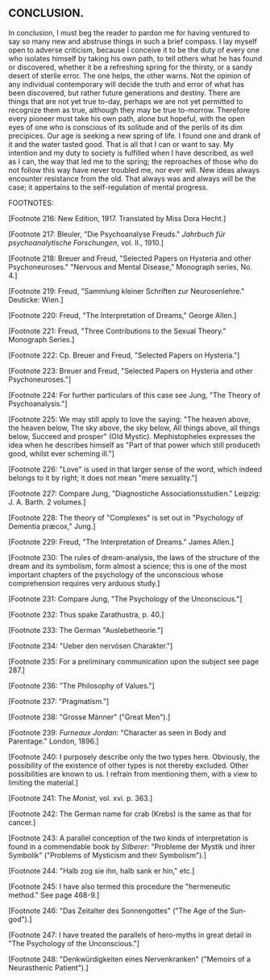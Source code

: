 ## CONCLUSION.

In conclusion, I must beg the reader to pardon me for having ventured
to say so many new and abstruse things in such a brief compass. I lay
myself open to adverse criticism, because I conceive it to be the duty
of every one who isolates himself by taking his own path, to tell others
what he has found or discovered, whether it be a refreshing spring for
the thirsty, or a sandy desert of sterile error. The one helps, the
other warns. Not the opinion of any individual contemporary will decide
the truth and error of what has been discovered, but rather future
generations and destiny. There are things that are not yet true to-day,
perhaps we are not yet permitted to recognize them as true, although
they may be true to-morrow. Therefore every pioneer must take his own
path, alone but hopeful, with the open eyes of one who is conscious
of its solitude and of the perils of its dim precipices. Our age is
seeking a new spring of life. I found one and drank of it and the water
tasted good. That is all that I can or want to say. My intention and my
duty to society is fulfilled when I have described, as well as I can,
the way that led me to the spring; the reproaches of those who do not
follow this way have never troubled me, nor ever will. New ideas always
encounter resistance from the old. That always was and always will be
the case; it appertains to the self-regulation of mental progress.


FOOTNOTES:

[Footnote 216: New Edition, 1917. Translated by Miss Dora Hecht.]

[Footnote 217: Bleuler, "Die Psychoanalyse Freuds." _Jahrbuch für
psychoanalytische Forschungen_, vol. II., 1910.]

[Footnote 218: Breuer and Freud, "Selected Papers on Hysteria and other
Psychoneuroses." "Nervous and Mental Disease," Monograph series, No. 4.]

[Footnote 219: Freud, "Sammlung kleiner Schriften zur Neurosenlehre."
Deuticke: Wien.]

[Footnote 220: Freud, "The Interpretation of Dreams," George Allen.]

[Footnote 221: Freud, "Three Contributions to the Sexual Theory."
Monograph Series.]

[Footnote 222: Cp. Breuer and Freud, "Selected Papers on Hysteria."]

[Footnote 223: Breuer and Freud, "Selected Papers on Hysteria and other
Psychoneuroses."]

[Footnote 224: For further particulars of this case see Jung, "The
Theory of Psychoanalysis."]

[Footnote 225: We may still apply to love the saying: "The heaven above,
the heaven below, The sky above, the sky below, All things above,
all things below, Succeed and prosper" (Old Mystic). Mephistopheles
expresses the idea when he describes himself as "Part of that power
which still produceth good, whilst ever scheming ill."]

[Footnote 226: "Love" is used in that larger sense of the word, which
indeed belongs to it by right; it does not mean "mere sexuality."]

[Footnote 227: Compare Jung, "Diagnostiche Associationsstudien."
Leipzig: J. A. Barth. 2 volumes.]

[Footnote 228: The theory of "Complexes" is set out in "Psychology of
Dementia præcox," Jung.]

[Footnote 229: Freud, "The Interpretation of Dreams." James Allen.]

[Footnote 230: The rules of dream-analysis, the laws of the structure
of the dream and its symbolism, form almost a science; this is one of
the most important chapters of the psychology of the unconscious whose
comprehension requires very arduous study.]

[Footnote 231: Compare Jung, "The Psychology of the Unconscious."]

[Footnote 232: Thus spake Zarathustra, p. 40.]

[Footnote 233: The German "Auslebetheorie."]

[Footnote 234: "Ueber den nervösen Charakter."]

[Footnote 235: For a preliminary communication upon the subject see page
287.]

[Footnote 236: "The Philosophy of Values."]

[Footnote 237: "Pragmatism."]

[Footnote 238: "Grosse Männer" ("Great Men").]

[Footnote 239: _Furneaux Jordan_: "Character as seen in Body and
Parentage." London, 1896.]

[Footnote 240: I purposely describe only the two types here. Obviously,
the possibility of the existence of other types is not thereby excluded.
Other possibilities are known to us. I refrain from mentioning them,
with a view to limiting the material.]

[Footnote 241: The _Monist_, vol. xvi. p. 363.]

[Footnote 242: The German name for crab (Krebs) is the same as that for
cancer.]

[Footnote 243: A parallel conception of the two kinds of interpretation
is found in a commendable book by _Silberer_: "Probleme der Mystik und
ihrer Symbolik" ("Problems of Mysticism and their Symbolism").]

[Footnote 244: "Halb zog sie ihn, halb sank er hin," etc.]

[Footnote 245: I have also termed this procedure the "hermeneutic
method." See page 468-9.]

[Footnote 246: "Das Zeitalter des Sonnengottes" ("The Age of the
Sun-god").]

[Footnote 247: I have treated the parallels of hero-myths in great
detail in "The Psychology of the Unconscious."]

[Footnote 248: "Denkwürdigkeiten eines Nervenkranken" ("Memoirs of a
Neurasthenic Patient").]




